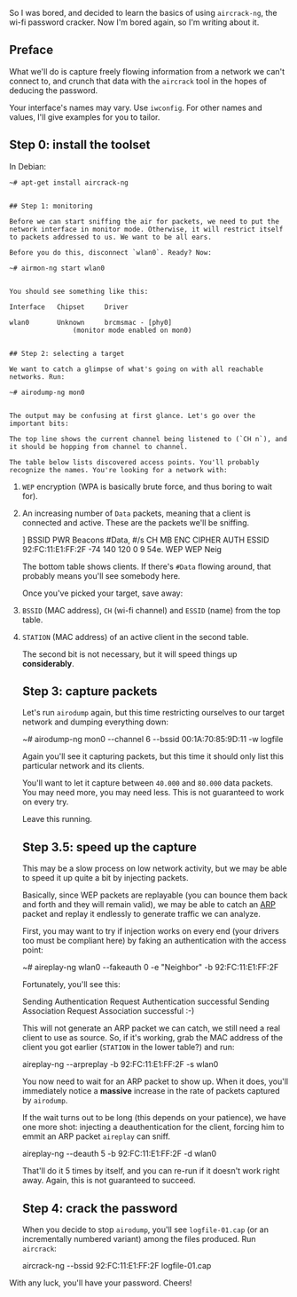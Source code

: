 So I was bored, and decided to learn the basics of using `aircrack-ng`, the
wi-fi password cracker. Now I'm bored again, so I'm writing about it.

## Preface

What we'll do is capture freely flowing information from a network we can't
connect to, and crunch that data with the `aircrack` tool in the hopes of
deducing the password.

Your interface's names may vary. Use `iwconfig`. For other names and values,
I'll give examples for you to tailor.

## Step 0: install the toolset

In Debian:

    ~# apt-get install aircrack-ng
    

    ## Step 1: monitoring

    Before we can start sniffing the air for packets, we need to put the network interface in monitor mode. Otherwise, it will restrict itself to packets addressed to us. We want to be all ears.

    Before you do this, disconnect `wlan0`. Ready? Now:

    ~# airmon-ng start wlan0
    

    You should see something like this:

    Interface   Chipset     Driver

    wlan0       Unknown     brcmsmac - [phy0]
                    (monitor mode enabled on mon0)
    

    ## Step 2: selecting a target

    We want to catch a glimpse of what's going on with all reachable networks. Run:

    ~# airodump-ng mon0
    

    The output may be confusing at first glance. Let's go over the important bits:

    The top line shows the current channel being listened to (`CH n`), and it should be hopping from channel to channel.

    The table below lists discovered access points. You'll probably recognize the names. You're looking for a network with:

1.  `WEP` encryption (WPA is basically brute force, and thus boring to wait
for).
2.  An increasing number of `Data` packets, meaning that a client is connected
and active. These are the packets we'll be sniffing.

    ]    BSSID              PWR  Beacons    #Data, #/s  CH  MB   ENC  CIPHER AUTH ESSID
        92:FC:11:E1:FF:2F  -74      140      120    0   9  54e. WEP  WEP         Neig

    The bottom table shows clients. If there's `#Data` flowing around, that probably means you'll see somebody here.

    Once you've picked your target, save away:

1.  `BSSID` (MAC address), `CH` (wi-fi channel) and `ESSID` (name) from the top
table.
2.  `STATION` (MAC address) of an active client in the second table.

    The second bit is not necessary, but it will speed things up **considerably**.

    ## Step 3: capture packets

    Let's run `airodump` again, but this time restricting ourselves to our target network and dumping everything down:

    ~# airodump-ng mon0 --channel 6 --bssid 00:1A:70:85:9D:11 -w logfile
    

    Again you'll see it capturing packets, but this time it should only list this particular network and its clients.

    You'll want to let it capture between `40.000` and `80.000` data packets. You may need more, you may need less. This is not guaranteed to work on every try.

    Leave this running.

    ## Step 3.5: speed up the capture

    This may be a slow process on low network activity, but we may be able to speed it up quite a bit by injecting packets.

    Basically, since WEP packets are replayable (you can bounce them back and forth and they will remain valid), we may be able to catch an [ARP](http://en.wikipedia.org/wiki/Address_Resolution_Protocol) packet and replay it endlessly to generate traffic we can analyze.

    First, you may want to try if injection works on every end (your drivers too must be compliant here) by faking an authentication with the access point:

    ~# aireplay-ng wlan0 --fakeauth 0 -e "Neighbor" -b 92:FC:11:E1:FF:2F
    

    Fortunately, you'll see this:

    Sending Authentication Request
    Authentication successful
    Sending Association Request
    Association successful :-)
    

    This will not generate an ARP packet we can catch, we still need a real client to use as source. So, if it's working, grab the MAC address of the client you got earlier (`STATION` in the lower table?) and run:

    aireplay-ng --arpreplay -b 92:FC:11:E1:FF:2F -s <client MAC> wlan0
    

    You now need to wait for an ARP packet to show up. When it does, you'll immediately notice a **massive** increase in the rate of packets captured by `airodump`.

    If the wait turns out to be long (this depends on your patience), we have one more shot: injecting a deauthentication for the client, forcing him to emmit an ARP packet `aireplay` can sniff.

    aireplay-ng --deauth 5 -b 92:FC:11:E1:FF:2F -d <client MAC> wlan0
    

    That'll do it 5 times by itself, and you can re-run if it doesn't work right away. Again, this is not guaranteed to succeed.

    ## Step 4: crack the password

    When you decide to stop `airodump`, you'll see `logfile-01.cap` (or an incrementally numbered variant) among the files produced. Run `aircrack`:

    aircrack-ng --bssid 92:FC:11:E1:FF:2F logfile-01.cap

With any luck, you'll have your password. Cheers!
